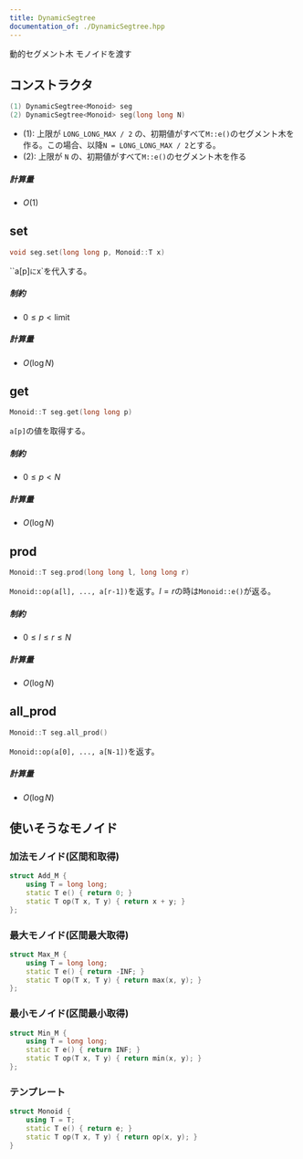 ```yaml
---
title: DynamicSegtree
documentation_of: ./DynamicSegtree.hpp
---
```


動的セグメント木 モノイドを渡す

## コンストラクタ
```cpp
(1) DynamicSegtree<Monoid> seg
(2) DynamicSegtree<Monoid> seg(long long N)
```
- (1): 上限が `LONG_LONG_MAX / 2` の、初期値がすべて`M::e()`のセグメント木を作る。この場合、以降`N = LONG_LONG_MAX / 2`とする。
- (2): 上限が `N` の、初期値がすべて`M::e()`のセグメント木を作る

##### 計算量
- $O(1)$


## set
```cpp
void seg.set(long long p, Monoid::T x)
```
``a[p]`に`x`を代入する。

##### 制約
- $0 \leq p < \text{limit}$

##### 計算量
- $O(\log N)$


## get
```cpp
Monoid::T seg.get(long long p)
```
`a[p]`の値を取得する。

##### 制約
- $0 \leq p < N$

##### 計算量
- $O(\log N)$


## prod
```cpp
Monoid::T seg.prod(long long l, long long r)
```
`Monoid::op(a[l], ..., a[r-1])`を返す。$l = r$の時は`Monoid::e()`が返る。

##### 制約
- $0 \leq l \leq r \leq N$

##### 計算量
- $O(\log N)$


## all_prod
```cpp
Monoid::T seg.all_prod()
```
`Monoid::op(a[0], ..., a[N-1])`を返す。

##### 計算量
- $O(\log N)$



## 使いそうなモノイド
### 加法モノイド(区間和取得)
```cpp
struct Add_M {    
    using T = long long;
    static T e() { return 0; }
    static T op(T x, T y) { return x + y; }
};
```
### 最大モノイド(区間最大取得)
```cpp
struct Max_M {    
    using T = long long;
    static T e() { return -INF; }
    static T op(T x, T y) { return max(x, y); }
};
```
### 最小モノイド(区間最小取得)
```cpp
struct Min_M {    
    using T = long long;
    static T e() { return INF; }
    static T op(T x, T y) { return min(x, y); }
};
```
### テンプレート
```cpp
struct Monoid {
    using T = T;
    static T e() { return e; }
    static T op(T x, T y) { return op(x, y); }
}
```